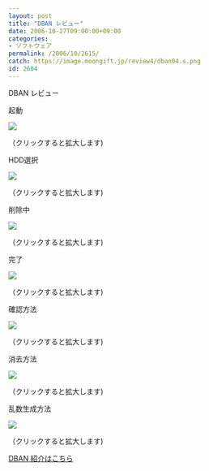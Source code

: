 ```yaml
---
layout: post
title: "DBAN レビュー"
date: 2006-10-27T09:00:00+09:00
categories:
- ソフトウェア
permalink: /2006/10/2615/
catch: https://image.moongift.jp/review4/dban04.s.png
id: 2604
---
```

DBAN レビュー  
<!--more-->

起動

  

[![](https://image.moongift.jp/review4/dban01.s.png)](https://image.moongift.jp/review4/dban01.png)  
  
（クリックすると拡大します)

  

HDD選択

  

[![](https://image.moongift.jp/review4/dban02.s.png)](https://image.moongift.jp/review4/dban02.png)  
  
（クリックすると拡大します)

  

削除中

  

[![](https://image.moongift.jp/review4/dban03.s.png)](https://image.moongift.jp/review4/dban03.png)  
  
（クリックすると拡大します)

  

完了

  

[![](https://image.moongift.jp/review4/dban04.s.png)](https://image.moongift.jp/review4/dban04.png)  
  
（クリックすると拡大します)

  

確認方法

  

[![](https://image.moongift.jp/review4/dban05.s.png)](https://image.moongift.jp/review4/dban05.png)  
  
（クリックすると拡大します)

  

消去方法

  

[![](https://image.moongift.jp/review4/dban06.s.png)](https://image.moongift.jp/review4/dban06.png)  
  
（クリックすると拡大します)

  

乱数生成方法

  

[![](https://image.moongift.jp/review4/dban07.s.png)](https://image.moongift.jp/review4/dban07.png)  
  
（クリックすると拡大します)

  

[DBAN 紹介はこちら](http://oss.moongift.jp/intro/i-2614.html)

